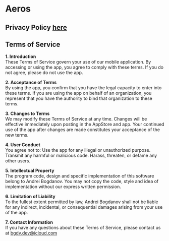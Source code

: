 # Aeros

## Privacy Policy [here](aeros_privacy)

## Terms of Service

__1. Introduction__  
These Terms of Service govern your use of our mobile application. By accessing or using the app, you agree to comply with these terms. If you do not agree, please do not use the app.

__2. Acceptance of Terms__  
By using the app, you confirm that you have the legal capacity to enter into these terms. If you are using the app on behalf of an organization, you represent that you have the authority to bind that organization to these terms.

__3. Changes to Terms__  
We may modify these Terms of Service at any time. Changes will be effective immediately upon posting in the AppStore and app. Your continued use of the app after changes are made constitutes your acceptance of the new terms.

__4. User Conduct__  
You agree not to:
Use the app for any illegal or unauthorized purpose.
Transmit any harmful or malicious code.
Harass, threaten, or defame any other users.

__5. Intellectual Property__  
The program code, design and specific implementation of this software belong to Andrei Bogdanov. You may not copy the code, style and idea of ​​implementation without our express written permission.

__6. Limitation of Liability__  
To the fullest extent permitted by law, Andrei Bogdanov shall not be liable for any indirect, incidental, or consequential damages arising from your use of the app.

__7. Contact Information__  
If you have any questions about these Terms of Service, please contact us at <bgdv.dev@icloud.com>
